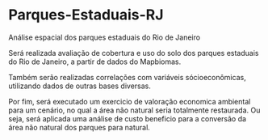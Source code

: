 # Parques-Estaduais-RJ
Análise espacial dos parques estaduais do Rio de Janeiro

Será realizada avaliação de cobertura e uso do solo dos parques estaduais do Rio de Janeiro, a partir de dados do Mapbiomas.

Também serão realizadas correlações com variáveis sócioeconômicas, utilizando dados de outras bases diversas.

Por fim, será executado um exercicio de valoração economica ambiental para um cenário, no qual a área não natural seria totalmente restaurada. Ou seja, será aplicada uma análise de custo beneficio para a conversão da área não natural dos parques para natural.
